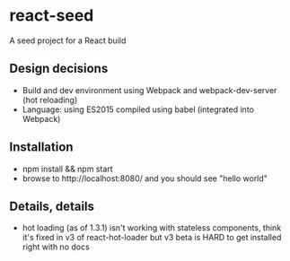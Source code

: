 # react-seed

A seed project for a React build

## Design decisions

 * Build and dev environment using Webpack and webpack-dev-server (hot reloading)
 * Language: using ES2015 compiled using babel (integrated into Webpack)

## Installation

 * npm install && npm start
 * browse to http://localhost:8080/ and you should see "hello world"

## Details, details

 * hot loading (as of 1.3.1) isn't working with stateless components, think it's fixed in v3 of react-hot-loader but v3 beta is HARD to get installed right with no docs
